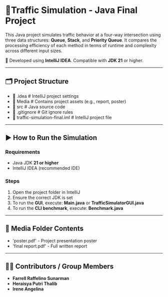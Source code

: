 # 🚦Traffic Simulation - Java Final Project
This Java project simulates traffic behavior at a four-way intersection using three data structures: **Queue**, **Stack**, and **Priority Queue**. It compares the processing efficiency of each method in terms of runtime and complexity across different input sizes.

📌 Developed using **IntelliJ IDEA**. Compatible with **JDK 21** or higher.

---
## 🗂️ Project Structure
- 📁 .idea                          # IntelliJ project settings
- 📁 Media                          # Contains project assets (e.g., report, poster)
- 📁 src                            # Java source code
- 📄 .gitignore                     # Git ignore rules
- 📄 traffic-simulation-final.iml   # IntelliJ project file

---
## ▶️ How to Run the Simulation
### Requirements
- Java JDK **21 or higher**
- IntelliJ IDEA (recommended IDE)
### Steps
1. Open the project folder in IntelliJ
2. Ensure the correct JDK is set
3. To run the **GUI**, execute: **Main.java** or **TrafficSimulatorGUI.java**
4. To run the **CLI benchmark**, execute: **Benchmark.java**

---
## 📁 Media Folder Contents
- 'poster.pdf' - Project presentation poster
- 'final report.pdf' - Full written report

---
## 👨‍💻 Contributors / Group Members
- **Farrell Raffelino Sunarman**
- **Heraisya Putri Thalib**
- **Irene Angelina**
